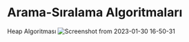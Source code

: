# Arama-Sıralama Algoritmaları
 
Heap Algoritması
![Screenshot from 2023-01-30 16-50-31](https://user-images.githubusercontent.com/61328016/215495533-d7229215-04cc-4ec2-9ce4-275041b89bd1.png)
